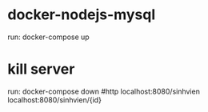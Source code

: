 # docker-nodejs-mysql
run: docker-compose up
# kill server
run: docker-compose down
#http
localhost:8080/sinhvien
localhost:8080/sinhvien/{id}
